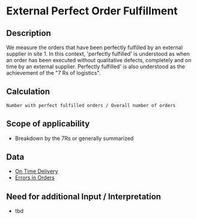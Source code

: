 # External Perfect Order Fulfillment

## Description
We measure the orders that have been perfectly fulfilled by an external supplier in site 1. In this context, 'perfectly fulfilled' is understood as when an order has been executed without qualitative defects, completely and on time by an external supplier. Perfectly fulfilled' is also understood as the achievement of the "7 Rs of logistics".

## Calculation
`Number with perfect fulfilled orders / Overall number of orders`

## Scope of applicability
* Breakdown by the 7Rs or generally summarized

## Data
* [On Time Delivery](https://github.com/fraunhofer-iem/move-kpi-system/blob/34c9f2e19078042205ad04260aad44050fecaaa3/kpis/External%20Supply%20Performance/On_Time_Delivery.md)
* [Errors in Orders](https://github.com/fraunhofer-iem/move-kpi-system/blob/aab9c7602d0cdb89672a9104fc7d14b001715c40/kpis/External%20Supply%20Performance/Errors_in_Orders.md)

## Need for additional Input / Interpretation
* tbd
